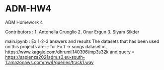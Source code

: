# ADM-HW4
ADM Homework 4

Contributors : 
          1. Antonella Cruoglio
          2. Onur Ergun
          3. Siyam Sikder

main.ipynb : Ex 1-2-3 answers and results
The datasets that has been used on this projects are:
         - for Ex 1 -> songs dataset = https://www.kaggle.com/dhrumil140396/mp3s32k and query = https://sapienza2021adm.s3.eu-south-1.amazonaws.com/hw4/queries/track1.wav
           

